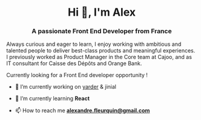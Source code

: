 <h1 align="center">Hi 👋, I'm Alex</h1>

<h3 align="center">A passionate Front End Developer from France</h3>

Always curious and eager to learn, I enjoy working with ambitious and talented people to deliver best-class products and meaningful experiences.
I previously worked as Product Manager in the Core team at Cajoo, and as IT consultant for Caisse des Dépôts and  Orange Bank.

Currently looking for a Front End developer opportunity !


- 🔭 I’m currently working on [yarder](http://yarder.homes) & jinial

- 🌱 I’m currently learning **React**

- 📫 How to reach me **alexandre.fleurquin@gmail.com**



 
